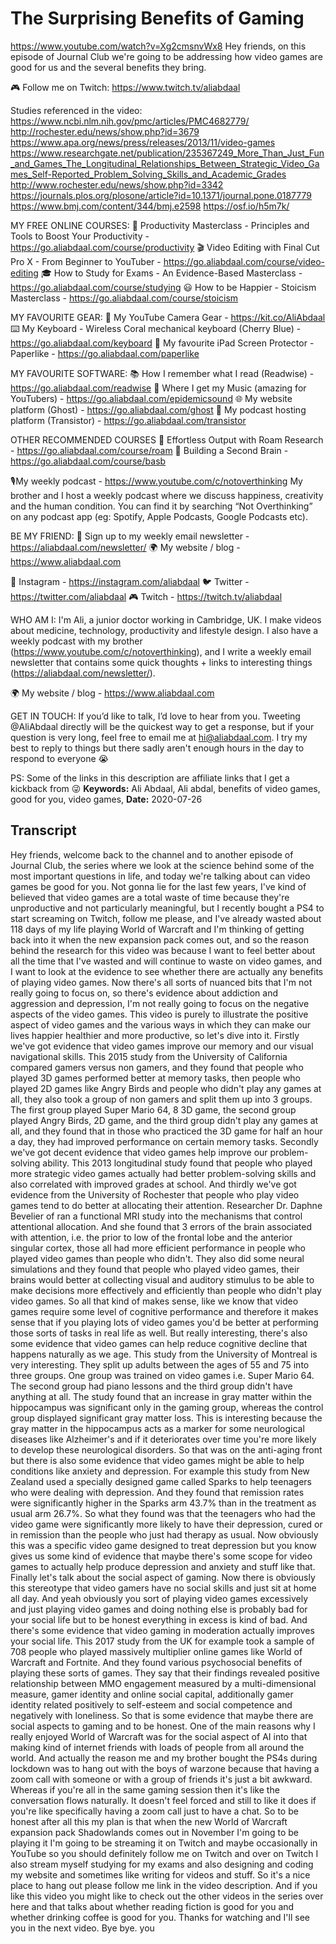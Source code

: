 # The Surprising Benefits of Gaming
https://www.youtube.com/watch?v=Xg2cmsnvWx8
Hey friends, on this episode of Journal Club we're going to be addressing how video games are good for us and the several benefits they bring.

🎮 Follow me on Twitch: https://www.twitch.tv/aliabdaal

Studies referenced in the video:
https://www.ncbi.nlm.nih.gov/pmc/articles/PMC4682779/
http://rochester.edu/news/show.php?id=3679
https://www.apa.org/news/press/releases/2013/11/video-games
https://www.researchgate.net/publication/235367249_More_Than_Just_Fun_and_Games_The_Longitudinal_Relationships_Between_Strategic_Video_Games_Self-Reported_Problem_Solving_Skills_and_Academic_Grades
http://www.rochester.edu/news/show.php?id=3342
https://journals.plos.org/plosone/article?id=10.1371/journal.pone.0187779
https://www.bmj.com/content/344/bmj.e2598
https://osf.io/h5m7k/

MY FREE ONLINE COURSES:
🚀  Productivity Masterclass - Principles and Tools to Boost Your Productivity - https://go.aliabdaal.com/course/productivity
🎬  Video Editing with Final Cut Pro X - From Beginner to YouTuber - https://go.aliabdaal.com/course/video-editing
🎓  How to Study for Exams - An Evidence-Based Masterclass - https://go.aliabdaal.com/course/studying
😃  How to be Happier - Stoicism Masterclass - https://go.aliabdaal.com/course/stoicism

MY FAVOURITE GEAR:
🎥 My YouTube Camera Gear - https://kit.co/AliAbdaal
⌨️ My Keyboard - Wireless Coral mechanical keyboard (Cherry Blue) - https://go.aliabdaal.com/keyboard 
📝 My favourite iPad Screen Protector - Paperlike - https://go.aliabdaal.com/paperlike 

MY FAVOURITE SOFTWARE:
📚 How I remember what I read (Readwise) - https://go.aliabdaal.com/readwise 
🎵 Where I get my Music (amazing for YouTubers) - https://go.aliabdaal.com/epidemicsound
🌐 My website platform (Ghost) - https://go.aliabdaal.com/ghost
🎤 My podcast hosting platform (Transistor) - https://go.aliabdaal.com/transistor

OTHER RECOMMENDED COURSES
📔 Effortless Output with Roam Research - https://go.aliabdaal.com/course/roam
📓 Building a Second Brain - https://go.aliabdaal.com/course/basb

🎙My weekly podcast - https://www.youtube.com/c/notoverthinking
My brother and I host a weekly podcast where we discuss happiness, creativity and the human condition. You can find it by searching “Not Overthinking” on any podcast app (eg: Spotify, Apple Podcasts, Google Podcasts etc). 

BE MY FRIEND:
💌 Sign up to my weekly email newsletter - https://aliabdaal.com/newsletter/
🌍 My website / blog - https://www.aliabdaal.com 
 
📸 Instagram - https://instagram.com/aliabdaal
🐦 Twitter - https://twitter.com/aliabdaal
🎮 Twitch - https://twitch.tv/aliabdaal

WHO AM I:
I'm Ali, a junior doctor working in Cambridge, UK. I make videos about medicine, technology, productivity and lifestyle design. I also have a weekly podcast with my brother (https://www.youtube.com/c/notoverthinking), and I write a weekly email newsletter that contains some quick thoughts + links to interesting things (https://aliabdaal.com/newsletter/).

🌍 My website / blog - https://www.aliabdaal.com 

GET IN TOUCH:
If you’d like to talk, I’d love to hear from you. Tweeting @AliAbdaal directly will be the quickest way to get a response, but if your question is very long, feel free to email me at hi@aliabdaal.com. I try my best to reply to things but there sadly aren't enough hours in the day to respond to everyone 😭

PS: Some of the links in this description are affiliate links that I get a kickback from 😜
**Keywords:** Ali Abdaal, Ali abdal, benefits of video games, good for you, video games, 
**Date:** 2020-07-26

## Transcript
 Hey friends, welcome back to the channel and to another episode of Journal Club, the series where we look at the science behind some of the most important questions in life, and today we're talking about can video games be good for you. Not gonna lie for the last few years, I've kind of believed that video games are a total waste of time because they're unproductive and not particularly meaningful, but I recently bought a PS4 to start screaming on Twitch, follow me please, and I've already wasted about 118 days of my life playing World of Warcraft and I'm thinking of getting back into it when the new expansion pack comes out, and so the reason behind the research for this video was because I want to feel better about all the time that I've wasted and will continue to waste on video games, and I want to look at the evidence to see whether there are actually any benefits of playing video games. Now there's all sorts of nuanced bits that I'm not really going to focus on, so there's evidence about addiction and aggression and depression, I'm not really going to focus on the negative aspects of the video games. This video is purely to illustrate the positive aspect of video games and the various ways in which they can make our lives happier healthier and more productive, so let's dive into it. Firstly we've got evidence that video games improve our memory and our visual navigational skills. This 2015 study from the University of California compared gamers versus non gamers, and they found that people who played 3D games performed better at memory tasks, then people who played 2D games like Angry Birds and people who didn't play any games at all, they also took a group of non gamers and split them up into 3 groups. The first group played Super Mario 64, 8 3D game, the second group played Angry Birds, 2D game, and the third group didn't play any games at all, and they found that in those who practiced the 3D game for half an hour a day, they had improved performance on certain memory tasks. Secondly we've got decent evidence that video games help improve our problem-solving ability. This 2013 longitudinal study found that people who played more strategic video games actually had better problem-solving skills and also correlated with improved grades at school. And thirdly we've got evidence from the University of Rochester that people who play video games tend to do better at allocating their attention. Researcher Dr. Daphne Bevelier of ran a functional MRI study into the mechanisms that control attentional allocation. And she found that 3 errors of the brain associated with attention, i.e. the prior to low of the frontal lobe and the anterior singular cortex, those all had more efficient performance in people who played video games than people who didn't. They also did some neural simulations and they found that people who played video games, their brains would better at collecting visual and auditory stimulus to be able to make decisions more effectively and efficiently than people who didn't play video games. So all that kind of makes sense, like we know that video games require some level of cognitive performance and therefore it makes sense that if you playing lots of video games you'd be better at performing those sorts of tasks in real life as well. But really interesting, there's also some evidence that video games can help reduce cognitive decline that happens naturally as we age. This study from the University of Montreal is very interesting. They split up adults between the ages of 55 and 75 into three groups. One group was trained on video games i.e. Super Mario 64. The second group had piano lessons and the third group didn't have anything at all. The study found that an increase in gray matter within the hippocampus was significant only in the gaming group, whereas the control group displayed significant gray matter loss. This is interesting because the gray matter in the hippocampus acts as a marker for some neurological diseases like Alzheimer's and if it deteriorates over time you're more likely to develop these neurological disorders. So that was on the anti-aging front but there is also some evidence that video games might be able to help conditions like anxiety and depression. For example this study from New Zealand used a specially designed game called Sparks to help teenagers who were dealing with depression. And they found that remission rates were significantly higher in the Sparks arm 43.7% than in the treatment as usual arm 26.7%. So what they found was that the teenagers who had the video game were significantly more likely to have their depression, cured or in remission than the people who just had therapy as usual. Now obviously this was a specific video game designed to treat depression but you know gives us some kind of evidence that maybe there's some scope for video games to actually help produce depression and anxiety and stuff like that. Finally let's talk about the social aspect of gaming. Now there is obviously this stereotype that video gamers have no social skills and just sit at home all day. And yeah obviously you sort of playing video games excessively and just playing video games and doing nothing else is probably bad for your social life but to be honest everything in excess is kind of bad. And there's some evidence that video gaming in moderation actually improves your social life. This 2017 study from the UK for example took a sample of 708 people who played massively multiplier online games like World of Warcraft and Fortnite. And they found various psychosocial benefits of playing these sorts of games. They say that their findings revealed positive relationship between MMO engagement measured by a multi-dimensional measure, gamer identity and online social capital, additionally gamer identity related positively to self-esteem and social competence and negatively with loneliness. So that is some evidence that maybe there are social aspects to gaming and to be honest. One of the main reasons why I really enjoyed World of Warcraft was for the social aspect of AI into that making kind of internet friends with loads of people from all around the world. And actually the reason me and my brother bought the PS4s during lockdown was to hang out with the boys of warzone because that having a zoom call with someone or with a group of friends it's just a bit awkward. Whereas if you're all in the same gaming session then it's like the conversation flows naturally. It doesn't feel forced and still to like it does if you're like specifically having a zoom call just to have a chat. So to be honest after all this my plan is that when the new World of Warcraft expansion pack Shadowlands comes out in November I'm going to be playing it I'm going to be streaming it on Twitch and maybe occasionally in YouTube so you should definitely follow me on Twitch and over on Twitch I also stream myself studying for my exams and also designing and coding my website and sometimes like writing for videos and stuff. So it's a nice place to hang out please follow me link in the video description. And if you like this video you might like to check out the other videos in the series over here and that talks about whether reading fiction is good for you and whether drinking coffee is good for you. Thanks for watching and I'll see you in the next video. Bye bye. you
